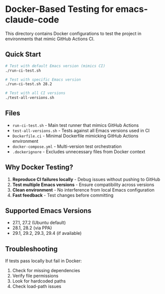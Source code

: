 # Docker-Based Testing for emacs-claude-code

This directory contains Docker configurations to test the project in environments that mimic GitHub Actions CI.

## Quick Start

```bash
# Test with default Emacs version (mimics CI)
./run-ci-test.sh

# Test with specific Emacs version
./run-ci-test.sh 28.2

# Test with all CI versions
./test-all-versions.sh
```

## Files

- `run-ci-test.sh` - Main test runner that mimics GitHub Actions
- `test-all-versions.sh` - Tests against all Emacs versions used in CI
- `Dockerfile.ci` - Minimal Dockerfile mimicking GitHub Actions environment
- `docker-compose.yml` - Multi-version test orchestration
- `.dockerignore` - Excludes unnecessary files from Docker context

## Why Docker Testing?

1. **Reproduce CI failures locally** - Debug issues without pushing to GitHub
2. **Test multiple Emacs versions** - Ensure compatibility across versions
3. **Clean environment** - No interference from local Emacs configuration
4. **Fast feedback** - Test changes before committing

## Supported Emacs Versions

- 27.1, 27.2 (Ubuntu default)
- 28.1, 28.2 (via PPA)
- 29.1, 29.2, 29.3, 29.4 (if available)

## Troubleshooting

If tests pass locally but fail in Docker:
1. Check for missing dependencies
2. Verify file permissions
3. Look for hardcoded paths
4. Check load-path issues
